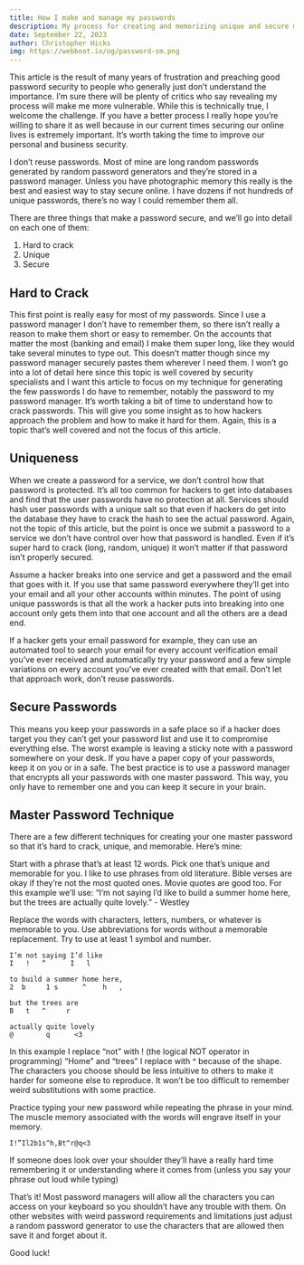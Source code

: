 ```yaml
---
title: How I make and manage my passwords
description: My process for creating and memorizing unique and secure master passwords
date: September 22, 2023
author: Christopher Hicks
img: https://webboot.io/og/password-sm.png
---
```


This article is the result of many years of frustration and preaching good password security to people who generally just don’t understand the importance. I’m sure there will be plenty of critics who say revealing my process will make me more vulnerable. While this is technically true, I welcome the challenge. If you have a better process I really hope you’re willing to share it as well because in our current times securing our online lives is extremely important. It’s worth taking the time to improve our personal and business security. 

I don’t reuse passwords. Most of mine are long random passwords generated by random password generators and they’re stored in a password manager. Unless you have photographic memory this really is the best and easiest way to stay secure online. I have dozens if not hundreds of unique passwords, there’s no way I could remember them all. 

There are three things that make a password secure, and we’ll go into detail on each one of them: 
1. Hard to crack
1. Unique
1. Secure

## Hard to Crack
This first point is really easy for most of my passwords. Since I use a password manager I don’t have to remember them, so there isn’t really a reason to make them short or easy to remember. On the accounts that matter the most (banking and email) I make them super long, like they would take several minutes to type out. This doesn’t matter though since my password manager securely pastes them wherever I need them. I won’t go into a lot of detail here since this topic is well covered by security specialists and I want this article to focus on my technique for generating the few passwords I do have to remember, notably the password to my password manager. It’s worth taking a bit of time to understand how to crack passwords. This will give you some insight as to how hackers approach the problem and how to make it hard for them. Again, this is a topic that’s well covered and not the focus of this article. 

## Uniqueness
When we create a password for a service, we don’t control how that password is protected. It’s all too common for hackers to get into databases and find that the user passwords have no protection at all. Services should hash user passwords with a unique salt so that even if hackers do get into the database they have to crack the hash to see the actual password. Again, not the topic of this article, but the point is once we submit a password to a service we don’t have control over how that password is handled. Even if it’s super hard to crack (long, random, unique) it won’t matter if that password isn’t properly secured. 

Assume a hacker breaks into one service and get a password and the email that goes with it. If you use that same password everywhere they’ll get into your email and all your other accounts within minutes. The point of using unique passwords is that all the work a hacker puts into breaking into one account only gets them into that one account and all the others are a dead end. 

If a hacker gets your email password for example, they can use an automated tool to search your email for every account verification email you’ve ever received and automatically try your password and a few simple variations on every account you’ve ever created with that email. Don’t let that approach work, don’t reuse passwords. 

## Secure Passwords
This means you keep your passwords in a safe place so if a hacker does target you they can’t get your password list and use it to compromise everything else. The worst example is leaving a sticky note with a password somewhere on your desk. If you have a paper copy of your passwords, keep it on you or in a safe. The best practice is to use a password manager that encrypts all your passwords with one master password. This way, you only have to remember one and you can keep it secure in your brain. 

## Master Password Technique
There are a few different techniques for creating your one master password so that it’s hard to crack, unique, and memorable. Here’s mine: 

Start with a phrase that’s at least 12 words. Pick one that’s unique and memorable for you. I like to use phrases from old literature. Bible verses are okay if they’re not the most quoted ones. Movie quotes are good too. For this example we’ll use: “I’m not saying I’d like to build a summer home here, but the trees are actually quite lovely.” - Westley


Replace the words with characters, letters, numbers, or whatever is memorable to you. Use abbreviations for words without a memorable replacement. Try to use at least 1 symbol and number. 

```
I’m not saying I’d like 
I   !   “      I   l    

to build a summer home here, 
2  b     1 s      ^    h   ,

but the trees are 
B   t   ^     r   

actually quite lovely
@        q      <3
```

In this example I replace “not” with ! (the logical NOT operator in programming)
“Home” and “trees” I replace with ^ because of the shape. 
The characters you choose should be less intuitive to others to make it harder for someone else to reproduce. It won’t be too difficult to remember weird substitutions with some practice.


Practice typing your new password while repeating the phrase in your mind. The muscle memory associated with the words will engrave itself in your memory. 

``I!”Il2b1s^h,Bt^r@q<3``


If someone does look over your shoulder they’ll have a really hard time remembering it or understanding where it comes from (unless you say your phrase out loud while typing)

That’s it! Most password managers will allow all the characters you can access on your keyboard so you shouldn’t have any trouble with them. On other websites with weird password requirements and limitations just adjust a random password generator to use the characters that are allowed then save it and forget about it. 

Good luck!
